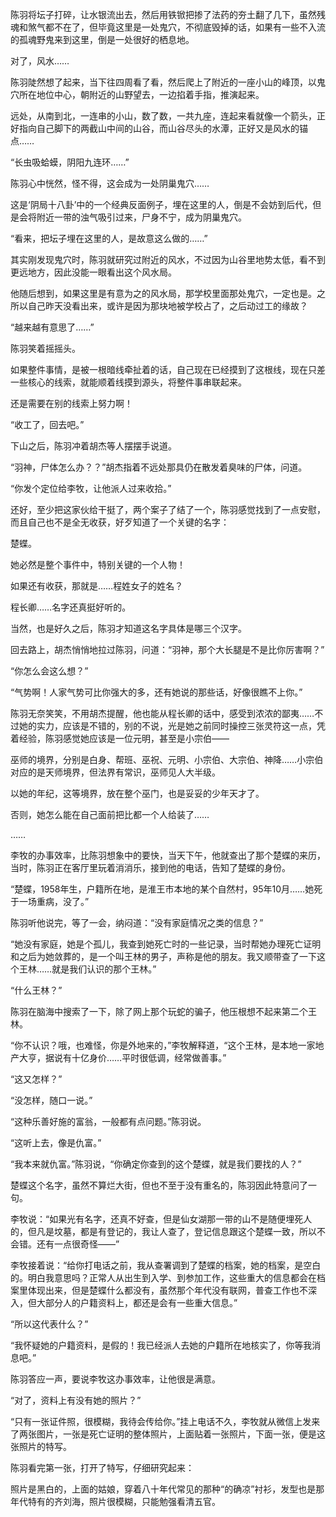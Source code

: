 陈羽将坛子打碎，让水银流出去，然后用铁锨把掺了法药的夯土翻了几下，虽然残魂和煞气都不在了，但毕竟这里是一处鬼穴，不彻底毁掉的话，如果有一些不入流的孤魂野鬼来到这里，倒是一处很好的栖息地。

对了，风水……

陈羽陡然想了起来，当下往四周看了看，然后爬上了附近的一座小山的峰顶，以鬼穴所在地位中心，朝附近的山野望去，一边掐着手指，推演起来。

远处，从南到北，一连串的小山，数了数，一共九座，连起来看就像一个箭头，正好指向自己脚下的两截山中间的山谷，而山谷尽头的水潭，正好又是风水的锚点……

“长虫吸蛤蟆，阴阳九连环……”

陈羽心中恍然，怪不得，这会成为一处阴巢鬼穴……

这是‘阴局十八卦’中的一个经典反面例子，埋在这里的人，倒是不会妨到后代，但是会将附近一带的浊气吸引过来，尸身不宁，成为阴巢鬼穴。

“看来，把坛子埋在这里的人，是故意这么做的……”

其实刚发现鬼穴时，陈羽就研究过附近的风水，不过因为山谷里地势太低，看不到更远地方，因此没能一眼看出这个风水局。

他随后想到，如果这里是有意为之的风水局，那学校里面那处鬼穴，一定也是。之所以自己昨天没看出来，或许是因为那块地被学校占了，之后动过工的缘故？

“越来越有意思了……”

陈羽笑着摇摇头。

如果整件事情，是被一根暗线牵扯着的话，自己现在已经摸到了这根线，现在只差一些核心的线索，就能顺着线摸到源头，将整件事串联起来。

还是需要在别的线索上努力啊！

“收工了，回去吧。”

下山之后，陈羽冲着胡杰等人摆摆手说道。

“羽神，尸体怎么办？？”胡杰指着不远处那具仍在散发着臭味的尸体，问道。

“你发个定位给李牧，让他派人过来收拾。”

还好，至少把这家伙给干挺了，两个案子了结了一个，陈羽感觉找到了一点安慰，而且自己也不是全无收获，好歹知道了一个关键的名字：

楚蝶。

她必然是整个事件中，特别关键的一个人物！

如果还有收获，那就是……程姓女子的姓名？

程长卿……名字还真挺好听的。

当然，也是好久之后，陈羽才知道这名字具体是哪三个汉字。

回去路上，胡杰悄悄地拉过陈羽，问道：“羽神，那个大长腿是不是比你厉害啊？”

“你怎么会这么想？”

“气势啊！人家气势可比你强大的多，还有她说的那些话，好像很瞧不上你。”

陈羽无奈笑笑，不用胡杰提醒，他也能从程长卿的话中，感受到浓浓的鄙夷……不过她的实力，应该是不错的，别的不说，光是她之前同时操控三张灵符这一点，凭着经验，陈羽感觉她应该是一位元明，甚至是小宗伯——

巫师的境界，分别是白身、帮班、巫祝、元明、小宗伯、大宗伯、神降……小宗伯对应的是天师境界，但法界有常识，巫师见人大半级。

以她的年纪，这等境界，放在整个巫门，也是妥妥的少年天才了。

否则，她怎么能在自己面前把比都一个人给装了……

……

李牧的办事效率，比陈羽想象中的要快，当天下午，他就查出了那个楚蝶的来历，当时，陈羽正在客厅里玩着消消乐，接到他的电话，告知了楚蝶的身份。

“楚蝶，1958年生，户籍所在地，是淮王市本地的某个自然村，95年10月……她死于一场重病，没了。”

陈羽听他说完，等了一会，纳闷道：“没有家庭情况之类的信息？”

“她没有家庭，她是个孤儿，我查到她死亡时的一些记录，当时帮她办理死亡证明和之后为她敛葬的，是一个叫王林的男子，声称是他的朋友。我又顺带查了一下这个王林……就是我们认识的那个王林。”

“什么王林？”

陈羽在脑海中搜索了一下，除了网上那个玩蛇的骗子，他压根想不起来第二个王林。

“你不认识？哦，也难怪，你是外地来的，”李牧解释道，“这个王林，是本地一家地产大亨，据说有十亿身价……平时很低调，经常做善事。”

“这又怎样？”

“没怎样，随口一说。”

“这种乐善好施的富翁，一般都有点问题。”陈羽说。

“这听上去，像是仇富。”

“我本来就仇富。”陈羽说，“你确定你查到的这个楚蝶，就是我们要找的人？”

楚蝶这个名字，虽然不算烂大街，但也不至于没有重名的，陈羽因此特意问了一句。

李牧说：“如果光有名字，还真不好查，但是仙女湖那一带的山不是随便埋死人的，但凡是坟墓，都是有登记的，我让人查了，登记信息跟这个楚蝶一致，所以不会错。还有一点很奇怪——”

李牧接着说：“给你打电话之前，我从查署调到了楚蝶的档案，她的档案，是空白的。明白我意思吗？正常人从出生到入学、到参加工作，这些重大的信息都会在档案里体现出来，但是楚蝶什么都没有，虽然那个年代没有联网，普查工作也不深入，但大部分人的户籍资料上，都还是会有一些重大信息。”

“所以这代表什么？”

“我怀疑她的户籍资料，是假的！我已经派人去她的户籍所在地核实了，你等我消息吧。”

陈羽答应一声，要说李牧这办事效率，让他很是满意。

“对了，资料上有没有她的照片？”

“只有一张证件照，很模糊，我待会传给你。”挂上电话不久，李牧就从微信上发来了两张图片，一张是死亡证明的整体照片，上面贴着一张照片，下面一张，便是这张照片的特写。

陈羽看完第一张，打开了特写，仔细研究起来：

照片是黑白的，上面的姑娘，穿着八十年代常见的那种“的确凉”衬衫，发型也是那年代特有的齐刘海，照片很模糊，只能勉强看清五官。
